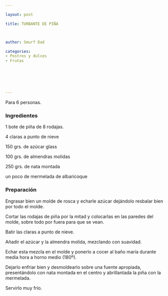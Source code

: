 ```yaml
---

layout: post

title: TURBANTE DE PIÑA



author: Smurf Dad

categories:
- Postres y dulces
- Frutas






---
```


Para 6 personas.

<h3>Ingredientes</h3>

1 bote de piña de 8 rodajas.

4 claras a punto de nieve

150 grs. de azúcar glass

100 grs. de almendras molidas

250 grs. de nata montada

un poco de mermelada de albaricoque

<h3>Preparación</h3>

Engrasar bien un molde de rosca y echarle azúcar dejándolo resbalar bien por todo el molde.

Cortar las rodajas de piña por la mitad y colocarlas en las paredes del molde, sobre todo por fuera para que se vean.

Batir las claras a punto de nieve.

Añadir el azúcar y la almendra molida, mezclando con suavidad.

Echar esta mezcla en el molde y ponerlo a cocer al baño maría durante media hora a horno medio (180º).

Dejarlo enfriar bien y desmoldearlo sobre una fuente apropiada, presentándolo con nata montada en el centro y abrillantada la piña con la mermelada.

Servirlo muy frío.
